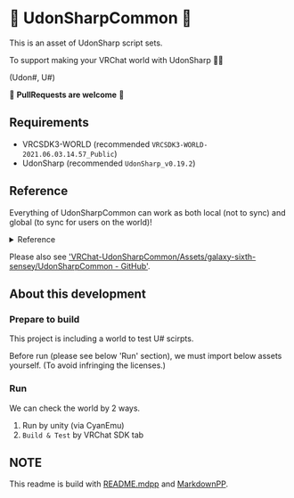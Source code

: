 # :diamond_shape_with_a_dot_inside: UdonSharpCommon :diamond_shape_with_a_dot_inside:

This is an asset of UdonSharp script sets.

To support making your VRChat world with UdonSharp :tada::sparkles:

(Udon#, U#)

:gift: **PullRequests are welcome** :gift:

## Requirements

- VRCSDK3-WORLD (recommended `VRCSDK3-WORLD-2021.06.03.14.57_Public`)
- UdonSharp (recommended `UdonSharp_v0.19.2`)

## Reference

Everything of UdonSharpCommon can work as both local (not to sync) and global (to sync for users on the world)!

<details>
<summary>Reference</summary>

# Classes

<!-- START doctoc generated TOC please keep comment here to allow auto update -->
<!-- DON'T EDIT THIS SECTION, INSTEAD RE-RUN doctoc TO UPDATE -->
**Table of Contents**  *generated with [DocToc](https://github.com/thlorenz/doctoc)*

- [Classes](#classes)
  - [Activate](#activate)
  - [ChangeActiveOnStarted](#changeactiveonstarted)
  - [ChangeLocalPlayerMovingStrengthOnInteract](#changelocalplayermovingstrengthoninteract)
  - [FlyByToggling](#flybytoggling)
  - [FlyByUsingDown](#flybyusingdown)
  - [SwitchGameObjects](#switchgameobjects)
  - [TeleportLocalPlayer](#teleportlocalplayer)
  - [TeleportObjects](#teleportobjects)
  - [ToggleAllGameObjects](#toggleallgameobjects)

<!-- END doctoc generated TOC please keep comment here to allow auto update -->

## Activate

Interact時に、指定された全てのGameObjectを有効化します。
次にInteractされても、オブジェクトを再度無効化する等はしません。

```cs
[SerializeField]
private GameObject[] targets;

[SerializeField]
private bool isWorkingOnlyOnLocal = false;
```

## ChangeActiveOnStarted

Start時（ワールドが初期化されたとき）に、
指定された全てのGameObjectを有効化・無効化します。

ワールド編集時には非表示にしたくないけど、
ワールド初期状態で無効状態にしておきたいとき・
またはその逆のときに便利です。

```cs
[SerializeField]
private GameObject[] targetsToActivate;

[SerializeField]
private GameObject[] targetsToInactivate;

[SerializeField]
private bool isWorkingOnlyOnLocal = false;
```

## ChangeLocalPlayerMovingStrengthOnInteract

Interactしたユーザーのジャンプ力・歩く速さ・走る速さを、指定されたものに変更します。

```cs
[SerializeField]
private int jumpImpulse = 5;

[SerializeField]
private int walkSpeed = 4;

[SerializeField]
private int runSpeed = 8;
```

## FlyByToggling

これのUdonBehaviorがコンポーネントとして設定されたオブジェクトをUseしたときに、
プレイヤーを飛行させます。
もう一度Useすると、飛行を停止します。

```cs
[SerializeField]
private float flappingStrength = 5.0f;
```

## FlyByUsingDown

これのUdonBehaviorがコンポーネントとして設定されたオブジェクトをUseしたときに、
プレイヤーを一瞬、ふわりと浮遊させます。

```cs
[SerializeField]
private float flappingStrength = 7.0f;
```

## SwitchGameObjects

指定された全てのGameObjectのうち、1つのみを有効化します。

新しく有効化されるGameObjecは、配列上で現在有効になっているGameObjectの次に設定されたものです。
もし有効化されているGameObjectが最後の要素である場合、次に最初のものを有効化します。

このスクリプトは、
例えばLightを「暗い・普通・明るい」等、順番に切り替えたいときなどに便利です。

```cs
[SerializeField]
private GameObject[] targets;

[SerializeField]
private bool runOnInteract = true;

[SerializeField]
private bool runOnPickupUseUp = true;

[SerializeField]
private bool isWorkingOnlyOnLocal = false;
```

- `runOnInteract`
    - オブジェクトをUseしたときに処理を実行するか否か
    - オブジェクトをピックアップしたときにも実行されるようになります

- `runOnPickupUseUp`
    - オブジェクトをPickupしていて、かつUseしたときに処理を実行するか否か

PickupオブジェクトのUse時のみに実行したい場合
（例えば傘を持った状態でトリガーを引いたときに、傘を開きたい場合）
は、`runOnInteract`をfalseに・`runOnPickupUseUp`をtrueにするとうまくいくはずです。

## TeleportLocalPlayer

Interactしたユーザーを、指定したオブジェクトの位置にワープさせます。

```cs
[SerializeField]
private Transform teleportedPoint;
```

## TeleportObjects

- TODO: Currently teleporting via network is not work well

Interactしたとき、オブジェクトを対応する位置に移動させます。

targets[0]の「対応する位置」はpoints[0]です。
その他の要素についても番号で対応します。

対応するpoints要素のないtargetsの要素は移動されません。

```cs
[SerializeField]
private GameObject[] targets;

[SerializeField]
private Transform[] points;

[SerializeField]
private bool isWorkingOnlyOnLocal = false;
```

## ToggleAllGameObjects

Targetsに指定された全てのGameObjectの有効・無効をトグル（反転）させます。

```cs
[SerializeField]
private GameObject[] targets;

[SerializeField]
private bool isWorkingOnlyOnLocal = false;
```

</details>

Please also see ['VRChat-UdonSharpCommon/Assets/galaxy-sixth-sensey/UdonSharpCommon - GitHub'](https://github.com/aiya000/VRChat-UdonSharpCommon/tree/main/Assets/galaxy-sixth-sensey/UdonSharpCommon).

## About this development
### Prepare to build

This project is including a world to test U# scirpts.

Before run (please see below 'Run' section), we must import below assets yourself.
(To avoid infringing the licenses.)

### Run

We can check the world by 2 ways.

1. Run by unity (via CyanEmu)
2. `Build & Test` by VRChat SDK tab

## NOTE

This readme is build with [README.mdpp](./README.mdpp) and [MarkdownPP](https://github.com/jreese/markdown-pp).
